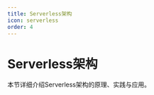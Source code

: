 ```yaml
---
title: Serverless架构
icon: serverless
order: 4
---
```


# Serverless架构

本节详细介绍Serverless架构的原理、实践与应用。
